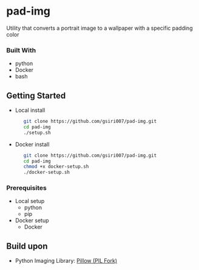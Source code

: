 # pad-img

Utility that converts a portrait image to a wallpaper with a specific padding color

### Built With

*   python
*   Docker
*   bash

## Getting Started
* Local install
  ```bash
     git clone https://github.com/gsiri007/pad-img.git
     cd pad-img
     ./setup.sh
  ```
* Docker install
  ```bash
     git clone https://github.com/gsiri007/pad-img.git
     cd pad-img
     chmod +x docker-setup.sh
     ./docker-setup.sh
  ```

### Prerequisites

* Local setup
   * python
   * pip
* Docker setup
   * Docker

## Build upon 

* Python Imaging Library: [Pillow (PIL Fork)](https://pypi.org/project/pillow/)











